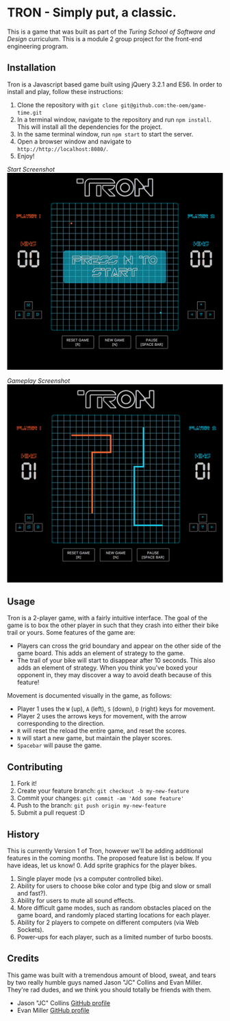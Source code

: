 # TRON - Simply put, a classic.

This is a game that was built as part of the *Turing School of Software and Design* curriculum. This is a module 2 group project for the front-end engineering program.

## Installation

Tron is a Javascript based game built using jQuery 3.2.1 and ES6. In order to install and play, follow these instructions:
1. Clone the repository with `git clone git@github.com:the-oem/game-time.git`
2. In a terminal window, navigate to the repository and run `npm install`. This will install all the dependencies for the project.
3. In the same terminal window, run `npm start` to start the server.
4. Open a browser window and navigate to `http://http://localhost:8080/`.
5. Enjoy!

*Start Screenshot*
![Tron Start Screen](/media/screenshots/tron_start_screen.png)

*Gameplay Screenshot*
![Tron Gameplay Screen](/media/screenshots/tron_gameplay_screen.png)

## Usage

Tron is a 2-player game, with a fairly intuitive interface. The goal of the game is to box the other player in such that they crash into either their bike trail or yours. Some features of the game are:

* Players can cross the grid boundary and appear on the other side of the game board. This adds an element of strategy to the game.
* The trail of your bike will start to disappear after 10 seconds. This also adds an element of strategy. When you think you've boxed your opponent in, they may discover a way to avoid death because of this feature!

Movement is documented visually in the game, as follows:
* Player 1 uses the `W` (up), `A` (left), `S` (down), `D` (right) keys for movement.
* Player 2 uses the arrows keys for movement, with the arrow corresponding to the direction.
* `R` will reset the reload the entire game, and reset the scores.
* `N` will start a new game, but maintain the player scores.
* `Spacebar` will pause the game.

## Contributing

1. Fork it!
2. Create your feature branch: `git checkout -b my-new-feature`
3. Commit your changes: `git commit -am 'Add some feature'`
4. Push to the branch: `git push origin my-new-feature`
5. Submit a pull request :D

## History

This is currently Version 1 of Tron, however we'll be adding additional features in the coming months. The proposed feature list is below. If you have ideas, let us know!
0. Add sprite graphics for the player bikes.
1. Single player mode (vs a computer controlled bike).
2. Ability for users to choose bike color and type (big and slow or small and fast?).
3. Ability for users to mute all sound effects.
4. More difficult game modes, such as random obstacles placed on the game board, and randomly placed starting locations for each player.
5. Ability for 2 players to compete on different computers (via Web Sockets).
6. Power-ups for each player, such as a limited number of turbo boosts.

## Credits

This game was built with a tremendous amount of blood, sweat, and tears by two really humble guys named Jason "JC" Collins and Evan Miller. They're rad dudes, and we think you should totally be friends with them.

* Jason "JC" Collins [GitHub profile](https://github.com/the-oem)
* Evan Miller [GitHub profile](https://github.com/EvanSays)
